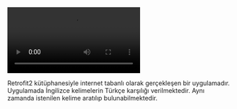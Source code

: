 <video> 
  <source src="https://github.com/tugcenurdaglar/sozluk-uygulamasi/blob/master/sozlukVideo.mp4" type="video/mp4"> 
  </video>

Retrofit2 kütüphanesiyle internet tabanlı olarak gerçekleşen bir uygulamadır. Uygulamada İngilizce kelimelerin Türkçe karşılığı verilmektedir. Aynı zamanda istenilen kelime aratılıp bulunabilmektedir.
